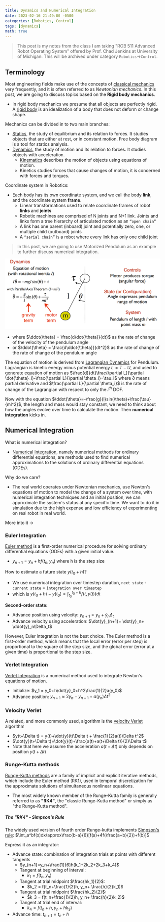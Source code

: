 ```yaml
---
title: Dynamics and Numerical Integration
date: 2023-02-16 21:49:00 -0500
categories: [Robotics, Control]
tags: [dynamics] 
math: true
---
```


> This post is my notes from the class I am taking "ROB 511 Advanced Robot Operating System" offered by Prof. Chad Jenkins at University of Michigan. This will be archived under category `Robotics`->`Control`.

## Terminology
Most engineering fields make use of the concepts of [classical mechanics](https://en.wikipedia.org/wiki/Classical_mechanics) very frequently, and it is often referred to as *Newtonian mechanics*. In this post, we are going to discuss topics based on the **Rigid body mechanics**.
- In rigid body mechanics we presume that all objects are perfectly rigid. A [rigid body](https://en.wikipedia.org/wiki/Rigid_body) is an idealization of a body that does not deform or change shape. 

Mechanics can be divided in to two main branches:
- [Statics](https://en.wikipedia.org/wiki/Statics), the study of equilibrium and its relation to forces. It studies objects that are either at rest, or in constant motion. Free body diagram is a tool for statics analysis. 
- [Dynamics](https://en.wikipedia.org/wiki/Analytical_dynamics), the study of motion and its relation to forces. It studies objects with acceleration.
  - [Kinematics](https://en.wikipedia.org/wiki/Kinematics) describes the motion of objects using equations of motion.
  - Kinetics studies forces that cause changes of motion, it is concerned with forces and torques.

Coordinate system in Robotics:
- Each body has its own coordinate system, and we call the body **link**, and the coordinate system **frame**.
  - Linear transformations used to relate coordinate frames of robot **links** and **joints**
  - Robotic machines are comprised of N joints and N+1 link. Joints and links form a tree hierarchy of articulated motion as an `“open chain”`
  - A link has one parent (inboard) joint and potentially zero, one, or multiple child (outboard) joints
  - A `“serial chain”` is a robot where every link has only one child joint

> In this post, we are going to use Motorized Pendulum as an example to further discuss numerical integration.

![](/assets/figures/2023-images/2023-02-16-dynamics-and-numerical-integration/01.png)
  - where $\ddot{\theta} = \frac{d\dot{\theta}}{dt}$ as the rate of change of the velocity of the pendulum angle 
  - or $\ddot{\theta} = \frac{d\ddot{\theta}}{dt^2}$ as the rate of change of the rate of change of the pendulum angle
 
The equation of motion is derived from [Lagrangian Dynamics](https://en.wikipedia.org/wiki/Lagrangian_mechanics) for Pendulum. Lagrangian is kinetic energy minus potential energy $L = T-U$, and used to generate equation of motion as $\frac{d}{dt}\frac{\partial L}{\partial \dot{\theta}_i}-\frac{\partial L}{\partial  \theta_i}=\tau_i$ where $\partial$ means partial derivative and $\frac{\partial L}{\partial  \theta_i}$ is the rate of change of the Lagrangian with respect to only the $i^{th}$ DOF.

Now with the equation $\ddot{\theta}=-\frac{g}{l}sin(\theta)+\frac{\tau}{ml^2}$, the length and mass would stay constant, we need to think about how the angles evolve over time to calculate the motion. Then **numerical integration** kicks in.

## Numerical Integration
What is numerical integration?
- [Numerical Integration](https://en.wikipedia.org/wiki/Numerical_methods_for_ordinary_differential_equations), namely numerical methods for ordinary differential equations, are methods used to find numerical approximations to the solutions of ordinary differential equations (ODEs).

Why do we care?
- The real world operates under Newtonian mechanics, use Newton's equations of motion to model the change of a system over time, with numerical integration techniques and an initial position, we can approximate the system's status at any specific time. We want to do it in simulation due to the high expense and low efficiency of experimenting on real robot in real world. 

More into it ->

### Euler Integration
[Euler method](https://en.wikipedia.org/wiki/Euler_method) is a first-order numerical procedure for solving ordinary differential equations (ODEs) with a given initial value.
- $y_{n+1}=y_n+hf(t_n, y_n)$ where h is the step size

How to estimate a future state $y(t_0+h)$?
- We use numerical integration over timestep duration, `next state` - `current state` = `integration over timestep`
- which is $y(t_0+h)-y(t_0)=\int_{t_0}^{t_0+h} f(t, y(t))dt$

**Second-order state:**
- Advance position using velocity: $y_{n+1} = y_n + \dot{y}_n\Delta_t$
- Advance velocity using acceleration: $\dot{y}_{n+1}= \dot{y}_n+ \ddot{y}_n\Delta_t$

However, Euler integration is not the best choice. The Euler method is a first-order method, which means that the local error (error per step) is proportional to the square of the step size, and the global error (error at a given time) is proportional to the step size. 

### Verlet Integration
[Verlet Integration](https://en.wikipedia.org/wiki/Verlet_integration) is a numerical method used to integrate Newton's equations of motion.
- Initialize: $y_1 = y_0+h\dot{y}_0+h^2\frac{1}{2}a(y_0)$
- Advance position: $y_{n+1}\approx2y_n-y_{n-1}+a(y_n)\Delta t^2$

### Velocity Verlet
A related, and more commonly used, algorithm is the [velocity Verlet](https://en.wikipedia.org/wiki/Verlet_integration#Velocity_Verlet) algorithm
- $y(t+\Delta t) = y(t)+\dot{y}(t)\Delta t + \frac{1}{2}a(t)\Delta t^2$
- $\dot{y}(t+\Delta t)=\dot{y}(t)+\frac{a(t)+a(t+\Delta t)}{2}\Delta t$
- Note that here we assume the acceleration $a(t+\Delta t)$ only depends on position $y(t+\Delta t)$


### Runge-Kutta methods
[Runge-Kutta methods](https://en.wikipedia.org/wiki/Runge%E2%80%93Kutta_methods) are a family of implicit and explicit iterative methods, which include the Euler method (RK1), used in temporal discretization for the approximate solutions of simultaneous nonlinear equations. 
- The most widely known member of the Runge–Kutta family is generally referred to as **"RK4"**, the "classic Runge–Kutta method" or simply as "the Runge–Kutta method".

##### The "RK4" - Simpson's Rule
The widely used version of fourth order Runge-kutta implements [Simpson's rule](https://en.wikipedia.org/wiki/Simpson%27s_rule): $\int_a^bf(x)dx\approx\frac{b-a}{6}[f(a)+4f(\frac{a+b}{2})+f(b)]$

Express it as an integrator:
- Advance state: combination of integration trials at points with different tangents
  - $y_{n+1}=y_n+\frac{1}{6}h(k_1+2k_2+2k_3+k_4)$
  - Tangent at beginning of interval: 
    - $k_1 = f(t_n, y_n)$ 
  - Tangent at trial midpoint $\frac{hk_1}{2}$: 
    - $k_2 = f(t_n+\frac{1}{2}h, y_n+ \frac{h}{2}k_1)$
  - Tangent at trial midpoint $\frac{hk_2}{2}$: 
    - $k_3 = f(t_n+\frac{1}{2}h, y_n+ \frac{h}{2}k_2)$
  - Tangent at trial end of interval: 
    - $k_4 = f(t_n+h, y_n+hk_3)$
- Advance time: $t_{n+1}=t_n+h$